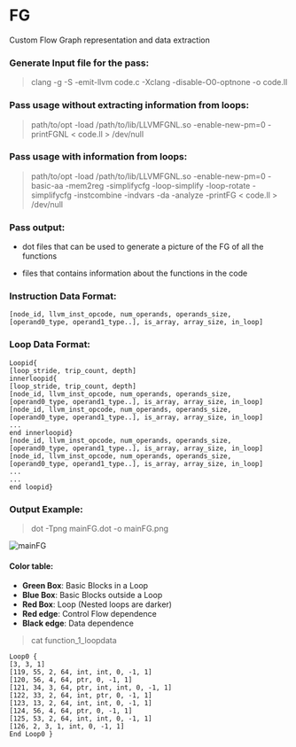 # FG
Custom Flow Graph representation and data extraction

### Generate Input file for the pass:

> clang -g -S -emit-llvm code.c -Xclang -disable-O0-optnone -o code.ll

### Pass usage without extracting information from loops:

> path/to/opt -load /path/to/lib/LLVMFGNL.so -enable-new-pm=0 -printFGNL < code.ll > /dev/null

### Pass usage with information from loops:

> path/to/opt -load /path/to/lib/LLVMFGNL.so -enable-new-pm=0 -basic-aa -mem2reg -simplifycfg -loop-simplify -loop-rotate -simplifycfg -instcombine -indvars -da -analyze -printFG < code.ll > /dev/null

### Pass output:

- dot files that can be used to generate a picture of the FG of all the functions

- files that contains information about the functions in the code


### Instruction Data Format:

`[node_id, llvm_inst_opcode, num_operands, operands_size, [operand0_type, operand1_type..], is_array, array_size, in_loop]`

### Loop Data Format:

```
Loopid{
[loop_stride, trip_count, depth]
innerloopid{
[loop_stride, trip_count, depth]
[node_id, llvm_inst_opcode, num_operands, operands_size, [operand0_type, operand1_type..], is_array, array_size, in_loop]
[node_id, llvm_inst_opcode, num_operands, operands_size, [operand0_type, operand1_type..], is_array, array_size, in_loop]
...
end innerloopid}
[node_id, llvm_inst_opcode, num_operands, operands_size, [operand0_type, operand1_type..], is_array, array_size, in_loop]
[node_id, llvm_inst_opcode, num_operands, operands_size, [operand0_type, operand1_type..], is_array, array_size, in_loop]
...
...
end loopid}
```
### Output Example: 

> dot -Tpng mainFG.dot -o mainFG.png

![mainFG](https://user-images.githubusercontent.com/26326254/130455742-3fdb5dc6-5a24-435e-bf75-a55116d8c6dc.png)

#### Color table:
- **Green Box**: Basic Blocks in a Loop
- **Blue Box**: Basic Blocks outside a Loop
- **Red Box**: Loop (Nested loops are darker)
- **Red edge**: Control Flow dependence
- **Black edge**: Data dependence


> cat function_1_loopdata

```
Loop0 {
[3, 3, 1]
[119, 55, 2, 64, int, int, 0, -1, 1]
[120, 56, 4, 64, ptr, 0, -1, 1]
[121, 34, 3, 64, ptr, int, int, 0, -1, 1]
[122, 33, 2, 64, int, ptr, 0, -1, 1]
[123, 13, 2, 64, int, int, 0, -1, 1]
[124, 56, 4, 64, ptr, 0, -1, 1]
[125, 53, 2, 64, int, int, 0, -1, 1]
[126, 2, 3, 1, int, 0, -1, 1]
End Loop0 }
```


